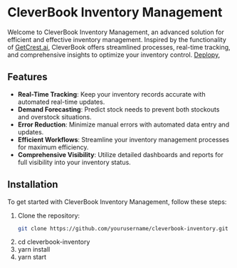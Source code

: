 # CleverBook Inventory Management

Welcome to CleverBook Inventory Management, an advanced solution for efficient and effective inventory management. Inspired by the functionality of [GetCrest.ai](https://www.getcrest.ai), CleverBook offers streamlined processes, real-time tracking, and comprehensive insights to optimize your inventory control. [Deplopy](https://patlikaki-website-landing-page.vercel.app/),

## Features

- **Real-Time Tracking**: Keep your inventory records accurate with automated real-time updates.
- **Demand Forecasting**: Predict stock needs to prevent both stockouts and overstock situations.
- **Error Reduction**: Minimize manual errors with automated data entry and updates.
- **Efficient Workflows**: Streamline your inventory management processes for maximum efficiency.
- **Comprehensive Visibility**: Utilize detailed dashboards and reports for full visibility into your inventory status.

## Installation

To get started with CleverBook Inventory Management, follow these steps:

1. Clone the repository:
   ```bash
   git clone https://github.com/yourusername/cleverbook-inventory.git

2. cd cleverbook-inventory
3. yarn install
4. yarn start   

